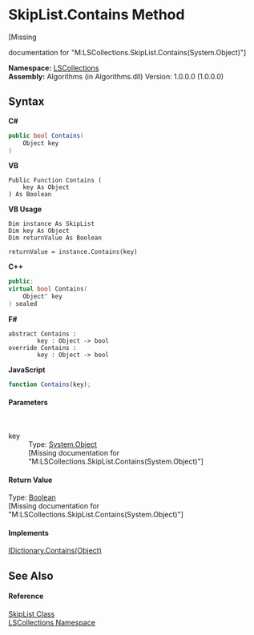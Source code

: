 # SkipList.Contains Method 
 

\[Missing <summary> documentation for "M:LSCollections.SkipList.Contains(System.Object)"\]

**Namespace:**&nbsp;<a href="74772e97-7817-3c3c-69d7-7adc29f9a1cd">LSCollections</a><br />**Assembly:**&nbsp;Algorithms (in Algorithms.dll) Version: 1.0.0.0 (1.0.0.0)

## Syntax

**C#**<br />
``` C#
public bool Contains(
	Object key
)
```

**VB**<br />
``` VB
Public Function Contains ( 
	key As Object
) As Boolean
```

**VB Usage**<br />
``` VB Usage
Dim instance As SkipList
Dim key As Object
Dim returnValue As Boolean

returnValue = instance.Contains(key)
```

**C++**<br />
``` C++
public:
virtual bool Contains(
	Object^ key
) sealed
```

**F#**<br />
``` F#
abstract Contains : 
        key : Object -> bool 
override Contains : 
        key : Object -> bool 
```

**JavaScript**<br />
``` JavaScript
function Contains(key);
```


#### Parameters
&nbsp;<dl><dt>key</dt><dd>Type: <a href="http://msdn2.microsoft.com/en-us/library/e5kfa45b" target="_blank">System.Object</a><br />\[Missing <param name="key"/> documentation for "M:LSCollections.SkipList.Contains(System.Object)"\]</dd></dl>

#### Return Value
Type: <a href="http://msdn2.microsoft.com/en-us/library/a28wyd50" target="_blank">Boolean</a><br />\[Missing <returns> documentation for "M:LSCollections.SkipList.Contains(System.Object)"\]

#### Implements
<a href="http://msdn2.microsoft.com/en-us/library/9f2wxt1w" target="_blank">IDictionary.Contains(Object)</a><br />

## See Also


#### Reference
<a href="71779526-fbe7-b15e-7782-10d57337282b">SkipList Class</a><br /><a href="74772e97-7817-3c3c-69d7-7adc29f9a1cd">LSCollections Namespace</a><br />